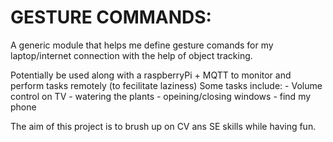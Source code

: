 # GESTURE COMMANDS:

A generic module that helps me define gesture comands for my laptop/internet 
connection with the help of object tracking.

Potentially be used along with a raspberryPi + MQTT
to monitor and perform tasks remotely (to fecilitate laziness)
Some tasks include: 
	- Volume control on TV
	- watering the plants
	- opeining/closing windows
	- find my phone

The aim of this project is to brush up on CV ans SE skills while having fun.
